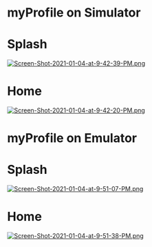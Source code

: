 # myProfile on Simulator
# Splash
[![Screen-Shot-2021-01-04-at-9-42-39-PM.png](https://i.postimg.cc/2ySgZcpk/Screen-Shot-2021-01-04-at-9-42-39-PM.png)](https://postimg.cc/JDSTwQ4v)
# Home
[![Screen-Shot-2021-01-04-at-9-42-20-PM.png](https://i.postimg.cc/t4xwWncx/Screen-Shot-2021-01-04-at-9-42-20-PM.png)](https://postimg.cc/TKTtX1fd)

# myProfile on Emulator
# Splash
[![Screen-Shot-2021-01-04-at-9-51-07-PM.png](https://i.postimg.cc/yYbCFHYw/Screen-Shot-2021-01-04-at-9-51-07-PM.png)](https://postimg.cc/mtCnsK9w)
# Home
[![Screen-Shot-2021-01-04-at-9-51-38-PM.png](https://i.postimg.cc/G2CCHxht/Screen-Shot-2021-01-04-at-9-51-38-PM.png)](https://postimg.cc/XZQhPF56)
